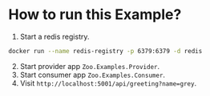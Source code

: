 # How to run this Example?

1. Start a redis registry.

```bash
docker run --name redis-registry -p 6379:6379 -d redis
```

2. Start provider app `Zoo.Examples.Provider`.
3. Start consumer app `Zoo.Examples.Consumer`.
4. Visit `http://localhost:5001/api/greeting?name=grey`.